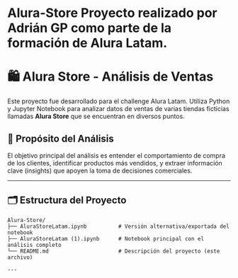# Alura-Store Proyecto realizado por Adrián GP como parte de la formación de Alura Latam.

# 🛍️ Alura Store - Análisis de Ventas

Este proyecto fue desarrollado para el challenge Alura Latam. Utiliza Python y Jupyter Notebook para analizar datos de ventas de varias tiendas ficticias llamadas **Alura Store**  que se encuentran en diversos puntos.

## 🎯 Propósito del Análisis

El objetivo principal del análisis es entender el comportamiento de compra de los clientes, identificar productos más vendidos, y extraer información clave (insights) que apoyen la toma de decisiones comerciales.

---

## 🗂️ Estructura del Proyecto

```plaintext
Alura-Store/
├── AluraStoreLatam.ipynb          # Versión alternativa/exportada del notebook 
├── AluraStoreLatam (1).ipynb      # Notebook principal con el análisis completo
└── README.md                      # Descripción del proyecto (este archivo)

---
